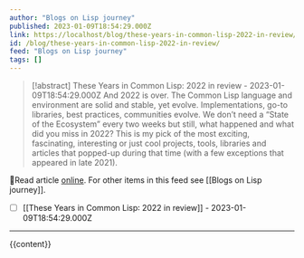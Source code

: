 ```yaml
---
author: "Blogs on Lisp journey"
published: 2023-01-09T18:54:29.000Z
link: https://localhost/blog/these-years-in-common-lisp-2022-in-review/
id: /blog/these-years-in-common-lisp-2022-in-review/
feed: "Blogs on Lisp journey"
tags: []
---
```

> [!abstract] These Years in Common Lisp: 2022 in review - 2023-01-09T18:54:29.000Z
> And 2022 is over. The Common Lisp language and environment are solid and stable, yet evolve. Implementations, go-to libraries, best practices, communities evolve. We don’t need a “State of the Ecosystem” every two weeks but still, what happened and what did you miss in 2022? This is my pick of the most exciting, fascinating, interesting or just cool projects, tools, libraries and articles that popped-up during that time (with a few exceptions that appeared in late 2021).

🔗Read article [online](https://localhost/blog/these-years-in-common-lisp-2022-in-review/). For other items in this feed see [[Blogs on Lisp journey]].

- [ ] [[These Years in Common Lisp꞉ 2022 in review]] - 2023-01-09T18:54:29.000Z
- - -
{{content}}
